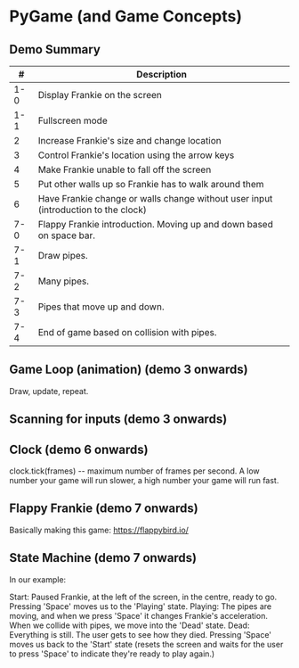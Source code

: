 # PyGame (and Game Concepts)

## Demo Summary


| # | Description |
|---|---|
| 1-0 | Display Frankie on the screen |
| 1-1 | Fullscreen mode |
| 2 | Increase Frankie's size and change location |
| 3 | Control Frankie's location using the arrow keys |
| 4 | Make Frankie unable to fall off the screen |
| 5 | Put other walls up so Frankie has to walk around them |
| 6 | Have Frankie change or walls change without user input (introduction to the clock) |
| 7-0 | Flappy Frankie introduction. Moving up and down based on space bar. |
| 7-1 | Draw pipes. |
| 7-2 | Many pipes. |
| 7-3 | Pipes that move up and down. |
| 7-4 | End of game based on collision with pipes. |


## Game Loop (animation) (demo 3 onwards)

Draw, update, repeat.

## Scanning for inputs (demo 3 onwards)

## Clock (demo 6 onwards)
clock.tick(frames) -- maximum number of frames per second. A low number your game will run slower, a high number your game will run fast.

## Flappy Frankie (demo 7 onwards)

Basically making this game: https://flappybird.io/

## State Machine (demo 7 onwards)

In our example:

Start: Paused Frankie, at the left of the screen, in the centre, ready to go. Pressing 'Space' moves us to the 'Playing' state.
Playing: The pipes are moving, and when we press 'Space' it changes Frankie's acceleration. When we collide with pipes, we move into the 'Dead' state.
Dead: Everything is still. The user gets to see how they died. Pressing 'Space' moves us back to the 'Start' state (resets the screen and waits for the user to press 'Space' to indicate they're ready to play again.)

